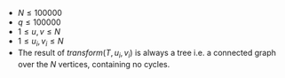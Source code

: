 - $N \leq 100000$
- $q \leq 100000$
- $1 \leq u,v \leq N$
- $1 \leq u_i,v_i \leq N$
- The result of $\textit{transform}(T, u_i, v_i)$ is always a tree i.e. a connected graph over  the $N$ vertices, containing no cycles.

